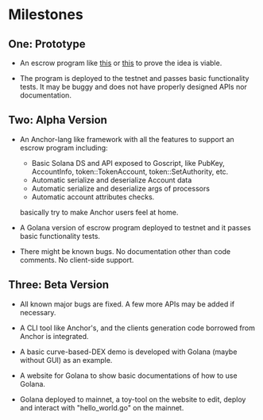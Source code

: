 # Milestones

## One: Prototype

- An escrow program like [this](https://github.com/paul-schaaf/solana-escrow) or [this](https://github.com/ironaddicteddog/anchor-escrow) to prove the idea is viable.

- The program is deployed to the testnet and passes basic functionality tests. It may be buggy and does not have properly designed APIs nor documentation.

## Two: Alpha Version

- An Anchor-lang like framework with all the features to support an escrow program including:

  - Basic Solana DS and API exposed to Goscript, like PubKey, AccountInfo, token::TokenAccount, token::SetAuthority, etc.
  - Automatic serialize and deserialize Account data
  - Automatic serialize and deserialize args of processors
  - Automatic account attributes checks.
  
  basically try to make Anchor users feel at home.

- A Golana version of escrow program deployed to testnet and it passes basic functionality tests.

- There might be known bugs. No documentation other than code comments. No client-side support.

## Three: Beta Version

- All known major bugs are fixed. A few more APIs may be added if necessary.

- A CLI tool like Anchor's, and the clients generation code borrowed from Anchor is integrated.

- A basic curve-based-DEX demo is developed with Golana (maybe without GUI) as an example.

- A website for Golana to show basic documentations of how to use Golana.

- Golana deployed to mainnet, a toy-tool on the website to edit, deploy and interact with "hello_world.go" on the mainnet.
